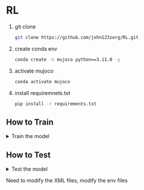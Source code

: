 # RL
1. git clone
    ```bash
    git clone https://github.com/john123zerg/RL.git
2. create conda env
    ```bash
    conda create -n mujoco python==3.11.0 -y
3. activate mujoco

    ```bash
    conda activate mujoco
4. install requiremnets.txt

    ```bash
    pip install -r requirements.txt
## How to Train 
<details>
    <summary>Train the model</summary>

['Walker2d','Hopper','HalfCheetah','Humanoid','Ant']
['SAC','A2C','PPO','TRPO','DDPG','TD3']
    
1. Train
   ```bash
    python train.py Walker2d SAC -t 
    python train.py Walker2d A2C -t 
    python train.py Walker2d PPO -t 
    python train.py Walker2d TRPO -t 
    python train.py Walker2d TD3 -t 
    python train.py Walker2d DDPG -t 
</details>


## How to Test 
<details>
    <summary>Test the model</summary>
    
1. Download the model files from the models folder
   ```bash
    https://drive.google.com/file/d/1e43kluy7EnhDWN1LeRMWMxoJAoGZUYT-/view?usp=sharing

2. Test
   ```bash
    python train.py Humanoid SAC -s .
</details>



Need to modify the XML files, modify the env files
